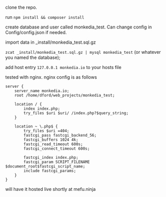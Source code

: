 clone the repo.

run `npm install && composer install`

create database and user called monkedia_test. Can change config in Config/config.json if needed.

import data in _install/monkedia_test.sql.gz

`zcat _install/monkedia_test.sql.gz | mysql monkedia_test` (or whatever you named the database);

add host entry `127.0.0.1 monkedia.io` to your hosts file

tested with nginx. nginx config is as follows

```
server {
    server_name monkedia.io;
    root /home/dford/web_projects/monkedia_test;

    location / {
        index index.php;
        try_files $uri $uri/ /index.php?$query_string;
    }

    location ~ \.php$ {
        try_files $uri =404;
        fastcgi_pass fastcgi_backend_56;
        fastcgi_buffers 1024 4k;
        fastcgi_read_timeout 600s;
        fastcgi_connect_timeout 600s;

        fastcgi_index index.php;
        fastcgi_param SCRIPT_FILENAME $document_root$fastcgi_script_name;
        include fastcgi_params;
    }
}
```

will have it hosted live shortly at mefu.ninja
